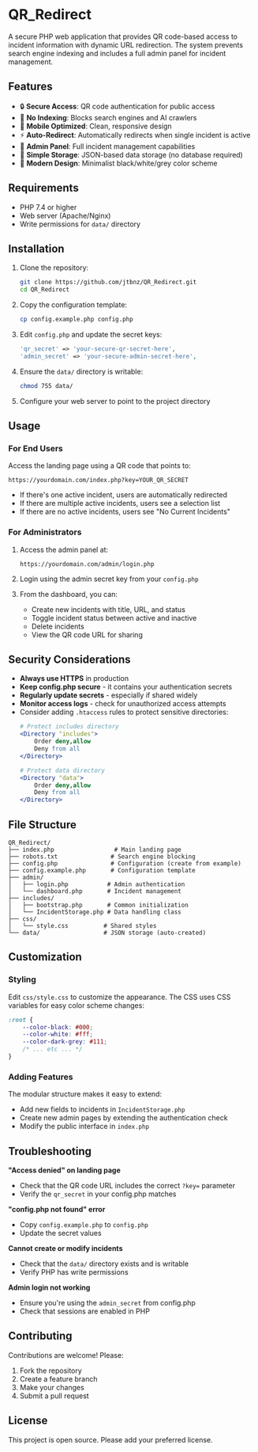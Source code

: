 # QR_Redirect

A secure PHP web application that provides QR code-based access to incident information with dynamic URL redirection. The system prevents search engine indexing and includes a full admin panel for incident management.

## Features

- 🔒 **Secure Access**: QR code authentication for public access
- 🚫 **No Indexing**: Blocks search engines and AI crawlers
- 📱 **Mobile Optimized**: Clean, responsive design
- ⚡ **Auto-Redirect**: Automatically redirects when single incident is active
- 👤 **Admin Panel**: Full incident management capabilities
- 💾 **Simple Storage**: JSON-based data storage (no database required)
- 🎨 **Modern Design**: Minimalist black/white/grey color scheme

## Requirements

- PHP 7.4 or higher
- Web server (Apache/Nginx)
- Write permissions for `data/` directory

## Installation

1. Clone the repository:
   ```bash
   git clone https://github.com/jtbnz/QR_Redirect.git
   cd QR_Redirect
   ```

2. Copy the configuration template:
   ```bash
   cp config.example.php config.php
   ```

3. Edit `config.php` and update the secret keys:
   ```php
   'qr_secret' => 'your-secure-qr-secret-here',
   'admin_secret' => 'your-secure-admin-secret-here',
   ```

4. Ensure the `data/` directory is writable:
   ```bash
   chmod 755 data/
   ```

5. Configure your web server to point to the project directory

## Usage

### For End Users

Access the landing page using a QR code that points to:
```
https://yourdomain.com/index.php?key=YOUR_QR_SECRET
```

- If there's one active incident, users are automatically redirected
- If there are multiple active incidents, users see a selection list
- If there are no active incidents, users see "No Current Incidents"

### For Administrators

1. Access the admin panel at:
   ```
   https://yourdomain.com/admin/login.php
   ```

2. Login using the admin secret key from your `config.php`

3. From the dashboard, you can:
   - Create new incidents with title, URL, and status
   - Toggle incident status between active and inactive
   - Delete incidents
   - View the QR code URL for sharing

## Security Considerations

- **Always use HTTPS** in production
- **Keep config.php secure** - it contains your authentication secrets
- **Regularly update secrets** - especially if shared widely
- **Monitor access logs** - check for unauthorized access attempts
- Consider adding `.htaccess` rules to protect sensitive directories:
  ```apache
  # Protect includes directory
  <Directory "includes">
      Order deny,allow
      Deny from all
  </Directory>
  
  # Protect data directory
  <Directory "data">
      Order deny,allow
      Deny from all
  </Directory>
  ```

## File Structure

```
QR_Redirect/
├── index.php                 # Main landing page
├── robots.txt               # Search engine blocking
├── config.php               # Configuration (create from example)
├── config.example.php       # Configuration template
├── admin/
│   ├── login.php           # Admin authentication
│   └── dashboard.php       # Incident management
├── includes/
│   ├── bootstrap.php       # Common initialization
│   └── IncidentStorage.php # Data handling class
├── css/
│   └── style.css          # Shared styles
└── data/                  # JSON storage (auto-created)
```

## Customization

### Styling
Edit `css/style.css` to customize the appearance. The CSS uses CSS variables for easy color scheme changes:

```css
:root {
    --color-black: #000;
    --color-white: #fff;
    --color-dark-grey: #111;
    /* ... etc ... */
}
```

### Adding Features
The modular structure makes it easy to extend:
- Add new fields to incidents in `IncidentStorage.php`
- Create new admin pages by extending the authentication check
- Modify the public interface in `index.php`

## Troubleshooting

**"Access denied" on landing page**
- Check that the QR code URL includes the correct `?key=` parameter
- Verify the `qr_secret` in your config.php matches

**"config.php not found" error**
- Copy `config.example.php` to `config.php`
- Update the secret values

**Cannot create or modify incidents**
- Check that the `data/` directory exists and is writable
- Verify PHP has write permissions

**Admin login not working**
- Ensure you're using the `admin_secret` from config.php
- Check that sessions are enabled in PHP

## Contributing

Contributions are welcome! Please:
1. Fork the repository
2. Create a feature branch
3. Make your changes
4. Submit a pull request

## License

This project is open source. Please add your preferred license.
